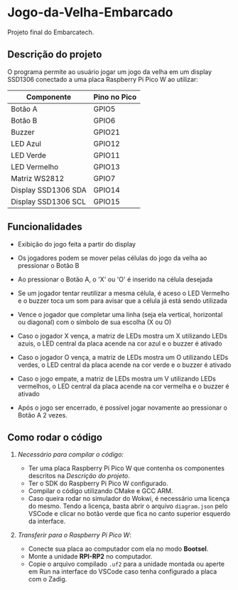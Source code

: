# Jogo-da-Velha-Embarcado
Projeto final do Embarcatech.

## Descrição do projeto

O programa permite ao usuário jogar um jogo da velha em um display SSD1306 conectado a uma placa Raspberry Pi Pico W ao utilizar:

| Componente | Pino no Pico 
| -----------|-------------
| Botão A | GPIO5
| Botão B | GPIO6
| Buzzer | GPIO21
| LED Azul | GPIO12
| LED Verde | GPIO11
| LED Vermelho | GPIO13
| Matriz WS2812 | GPIO7
| Display SSD1306 SDA | GPIO14
| Display SSD1306 SCL | GPIO15


## Funcionalidades

- Exibição do jogo feita a partir do display

- Os jogadores podem se mover pelas células do jogo da velha ao pressionar o Botão B

- Ao pressionar o Botão A, o 'X' ou 'O' é inserido na célula desejada

- Se um jogador tentar reutilizar a mesma célula, é aceso o LED Vermelho e o buzzer toca um som para avisar que a célula já está sendo utilizada

- Vence o jogador que completar uma linha (seja ela vertical, horizontal ou diagonal) com o símbolo de sua escolha (X ou O)

- Caso o jogador X vença, a matriz de LEDs mostra um X utilizando LEDs azuis, o LED central da placa acende na cor azul e o buzzer é ativado

- Caso o jogador O vença, a matriz de LEDs mostra um O utilizando LEDs verdes, o LED central da placa acende na cor verde e o buzzer é ativado

- Caso o jogo empate, a matriz de LEDs mostra um V utilizando LEDs vermelhos, o LED central da placa acende na cor vermelha e o buzzer é ativado

- Após o jogo ser encerrado, é possível jogar novamente ao pressionar o Botão A 2 vezes.


## Como rodar o código

1. *Necessário para compilar o código:*
    - Ter uma placa Raspberry Pi Pico W que contenha os componentes descritos na *Descrição do projeto*.
    - Ter o SDK do Raspberry Pi Pico W configurado.
    - Compilar o código utilizando CMake e GCC ARM.
    - Caso queira rodar no simulador do Wokwi, é necessário uma licença do mesmo. Tendo a licença, basta abrir o arquivo `diagram.json` pelo VSCode e clicar no botão verde que fica no canto superior esquerdo da interface.

2. *Transferir para o Raspberry Pi Pico W*:
   - Conecte sua placa ao computador com ela no modo **Bootsel**.
   - Monte a unidade **RPI-RP2** no computador.
   - Copie o arquivo compilado `.uf2` para a unidade montada ou aperte em Run na interface do VSCode caso tenha configurado a placa com o Zadig.
  
